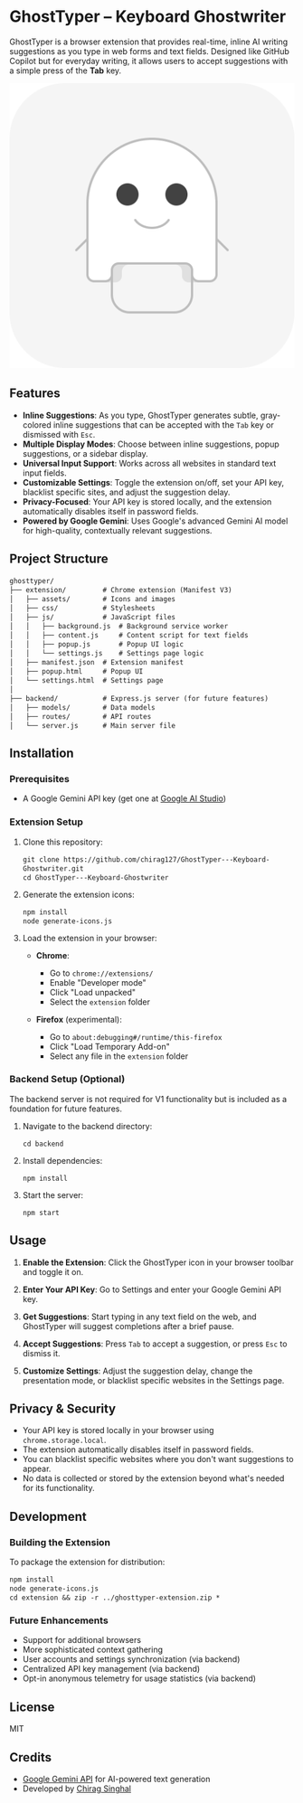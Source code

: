 # GhostTyper – Keyboard Ghostwriter

GhostTyper is a browser extension that provides real-time, inline AI writing suggestions as you type in web forms and text fields. Designed like GitHub Copilot but for everyday writing, it allows users to accept suggestions with a simple press of the **Tab** key.

![GhostTyper Logo](extension/assets/ghost-logo.svg)

## Features

-   **Inline Suggestions**: As you type, GhostTyper generates subtle, gray-colored inline suggestions that can be accepted with the `Tab` key or dismissed with `Esc`.
-   **Multiple Display Modes**: Choose between inline suggestions, popup suggestions, or a sidebar display.
-   **Universal Input Support**: Works across all websites in standard text input fields.
-   **Customizable Settings**: Toggle the extension on/off, set your API key, blacklist specific sites, and adjust the suggestion delay.
-   **Privacy-Focused**: Your API key is stored locally, and the extension automatically disables itself in password fields.
-   **Powered by Google Gemini**: Uses Google's advanced Gemini AI model for high-quality, contextually relevant suggestions.

## Project Structure

```
ghosttyper/
├── extension/         # Chrome extension (Manifest V3)
│   ├── assets/        # Icons and images
│   ├── css/           # Stylesheets
│   ├── js/            # JavaScript files
│   │   ├── background.js  # Background service worker
│   │   ├── content.js     # Content script for text fields
│   │   ├── popup.js       # Popup UI logic
│   │   └── settings.js    # Settings page logic
│   ├── manifest.json  # Extension manifest
│   ├── popup.html     # Popup UI
│   └── settings.html  # Settings page
│
├── backend/           # Express.js server (for future features)
│   ├── models/        # Data models
│   ├── routes/        # API routes
│   └── server.js      # Main server file
```

## Installation

### Prerequisites

-   A Google Gemini API key (get one at [Google AI Studio](https://aistudio.google.com/app/apikey))

### Extension Setup

1. Clone this repository:

    ```
    git clone https://github.com/chirag127/GhostTyper---Keyboard-Ghostwriter.git
    cd GhostTyper---Keyboard-Ghostwriter
    ```

2. Generate the extension icons:

    ```
    npm install
    node generate-icons.js
    ```

3. Load the extension in your browser:

    - **Chrome**:

        - Go to `chrome://extensions/`
        - Enable "Developer mode"
        - Click "Load unpacked"
        - Select the `extension` folder

    - **Firefox** (experimental):
        - Go to `about:debugging#/runtime/this-firefox`
        - Click "Load Temporary Add-on"
        - Select any file in the `extension` folder

### Backend Setup (Optional)

The backend server is not required for V1 functionality but is included as a foundation for future features.

1. Navigate to the backend directory:

    ```
    cd backend
    ```

2. Install dependencies:

    ```
    npm install
    ```

3. Start the server:
    ```
    npm start
    ```

## Usage

1. **Enable the Extension**: Click the GhostTyper icon in your browser toolbar and toggle it on.

2. **Enter Your API Key**: Go to Settings and enter your Google Gemini API key.

3. **Get Suggestions**: Start typing in any text field on the web, and GhostTyper will suggest completions after a brief pause.

4. **Accept Suggestions**: Press `Tab` to accept a suggestion, or press `Esc` to dismiss it.

5. **Customize Settings**: Adjust the suggestion delay, change the presentation mode, or blacklist specific websites in the Settings page.

## Privacy & Security

-   Your API key is stored locally in your browser using `chrome.storage.local`.
-   The extension automatically disables itself in password fields.
-   You can blacklist specific websites where you don't want suggestions to appear.
-   No data is collected or stored by the extension beyond what's needed for its functionality.

## Development

### Building the Extension

To package the extension for distribution:

```
npm install
node generate-icons.js
cd extension && zip -r ../ghosttyper-extension.zip *
```

### Future Enhancements

-   Support for additional browsers
-   More sophisticated context gathering
-   User accounts and settings synchronization (via backend)
-   Centralized API key management (via backend)
-   Opt-in anonymous telemetry for usage statistics (via backend)

## License

MIT

## Credits

-   [Google Gemini API](https://ai.google.dev/gemini-api/docs) for AI-powered text generation
-   Developed by [Chirag Singhal](https://github.com/chirag127)

